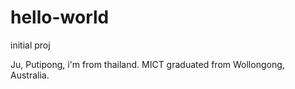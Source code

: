 # hello-world
initial proj

Ju, Putipong, i'm from thailand. MICT graduated from Wollongong, Australia.
